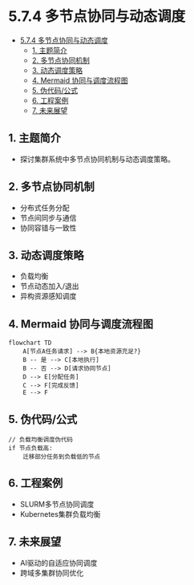 # 5.7.4 多节点协同与动态调度


<!-- TOC START -->

- [5.7.4 多节点协同与动态调度](#574-多节点协同与动态调度)
  - [1. 主题简介](#1-主题简介)
  - [2. 多节点协同机制](#2-多节点协同机制)
  - [3. 动态调度策略](#3-动态调度策略)
  - [4. Mermaid 协同与调度流程图](#4-mermaid-协同与调度流程图)
  - [5. 伪代码/公式](#5-伪代码公式)
  - [6. 工程案例](#6-工程案例)
  - [7. 未来展望](#7-未来展望)

<!-- TOC END -->

## 1. 主题简介

- 探讨集群系统中多节点协同机制与动态调度策略。

## 2. 多节点协同机制

- 分布式任务分配
- 节点间同步与通信
- 协同容错与一致性

## 3. 动态调度策略

- 负载均衡
- 节点动态加入/退出
- 异构资源感知调度

## 4. Mermaid 协同与调度流程图

```mermaid
flowchart TD
    A[节点A任务请求] --> B{本地资源充足?}
    B -- 是 --> C[本地执行]
    B -- 否 --> D[请求协同节点]
    D --> E[分配任务]
    C --> F[完成反馈]
    E --> F
```

## 5. 伪代码/公式

```pseudo
// 负载均衡调度伪代码
if 节点负载高:
    迁移部分任务到负载低的节点
```

## 6. 工程案例

- SLURM多节点协同调度
- Kubernetes集群负载均衡

## 7. 未来展望

- AI驱动的自适应协同调度
- 跨域多集群协同优化
